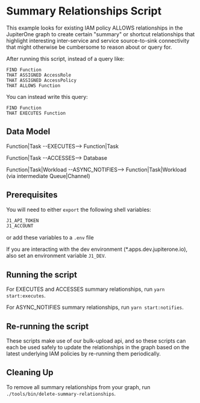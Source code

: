 # Summary Relationships Script

This example looks for existing IAM policy ALLOWS relationships in the JupiterOne graph to create certain "summary" or shortcut relationships that highlight interesting inter-service and service source-to-sink connectivity that might otherwise be cumbersome to reason about or query for.

After running this script, instead of a query like:

```
FIND Function
THAT ASSIGNED AccessRole
THAT ASSIGNED AccessPolicy
THAT ALLOWS Function
```

You can instead write this query:

```
FIND Function
THAT EXECUTES Function
```

## Data Model

Function|Task --EXECUTES--> Function|Task

Function|Task --ACCESSES--> Database

Function|Task|Workload --ASYNC_NOTIFIES--> Function|Task|Workload (via intermediate Queue|Channel)

## Prerequisites

You will need to either `export` the following shell variables:

```bash
J1_API_TOKEN
J1_ACCOUNT
```

or add these variables to a `.env` file

If you are interacting with the dev environment (\*.apps.dev.jupiterone.io), also set an environment variable `J1_DEV`.

## Running the script

For EXECUTES and ACCESSES summary relationships, run `yarn start:executes`.

For ASYNC_NOTIFIES summary relationships, run `yarn start:notifies`.

## Re-running the script

These scripts make use of our bulk-upload api, and so these scripts can each be used safely to update the relationships in the graph based on the latest underlying IAM policies by re-running them periodically.

## Cleaning Up

To remove all summary relationships from your graph, run `./tools/bin/delete-summary-relationships`.
